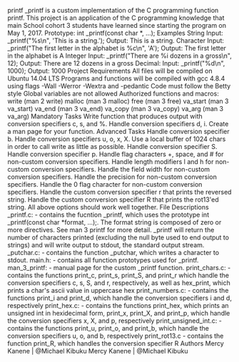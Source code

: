 printf _printf is a custom implementation of the C programming function printf. This project is an application of the C programming knowledge that main School cohort 3 students have learned since starting the program on May 1, 2017.
Prototype: int _printf(const char *, ...);
Examples String
Input: _printf("%s\n", 'This is a string.'); Output: This is a string. Character
Input: _printf("The first letter in the alphabet is %c\n", 'A'); Output: The first letter in the alphabet is A Integer
Input: _printf("There are %i dozens in a gross\n", 12); Output: There are 12 dozens in a gross Decimal:
Input: _printf("%d\n", 1000); Output: 1000 Project Requirements All files will be compiled on Ubuntu 14.04 LTS Programs and functions will be compiled with gcc 4.8.4 using flags -Wall -Werror -Wextra and -pedantic Code must follow the Betty style Global variables are not allowed Authorized functions and macros: write (man 2 write) malloc (man 3 malloc) free (man 3 free) va_start (man 3 va_start) va_end (man 3 va_end) va_copy (man 3 va_copy) va_arg (man 3 va_arg) Mandatory Tasks Write function that produces output with conversion specifiers c, s, and %. Handle conversion specifiers d, i. Create a man page for your function. Advanced Tasks Handle conversion specifier b. Handle conversion specifiers u, o, x, X. Use a local buffer of 1024 chars in order to call write as little as possible. Handle conversion specifier S. Handle conversion specifier p. Handle flag characters +, space, and # for non-custom conversion specifiers. Handle length modifiers l and h for non-custom conversion specifiers. Handle the field width for non-custom conversion specifiers. Handle the precision for non-custom conversion specifiers. Handle the 0 flag character for non-custom conversion specifiers. Handle the custom conversion specifier r that prints the reversed string. Handle the custom conversion specifier R that prints the rot13'ed string. All above options should work well together. File Descriptions _printf.c: - contains the fucntion _printf, which uses the prototype int _printf(const char *format, ...);. The format string is composed of zero or more directives. See man 3 printf for more detail. _printf will return the number of characters printed (excluding the null byte used to end output to strings) and will write output to stdout, the standard output stream. _putchar.c: - contains the function _putchar, which writes a character to stdout. main.h: - contains all function prototypes used for _printf. man_3_printf: - manual page for the custom _printf function. print_chars.c: - contains the functions print_c, print_s, print_S, and print_r which handle the conversion specifiers c, s, S, and r, respectively, as well as hex_print, which prints a char's ascii value in uppercase hex print_numbers.c: - contains the functions print_i and print_d, which handle the conversion specifiers i and d, respectively print_hex.c: - contains the functions print_hex, which prints an unsigned int in hexidecimal form, print_x, print_X, and print_p, which handle the conversion specifiers x, X, and p, respectively print_unsigned_int.c: - contains the functions print_u, print_o, and print_b, which handle the conversion specifiers u, o, and b, respectively print_rot13.c - contains the function print_R, which handles the conversion specifier R Authors Mercy Kanene | @Michael Kibuku
Mercy Kanene | @Michael Kibuku
